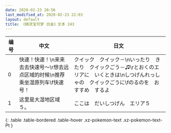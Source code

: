 ```yaml
---
date: 2020-02-23 20:56
last_modified_at: 2020-02-23 22:03
layout: default
title: 《精灵宝可梦 白金》文本 243
---
```

| 编号 | 中文 | 日文 |
| ---- | ---- | ---- |
| 0 | 快速！快速！\n来来去去快速号～\r想去远点区域的时候\n推荐乘坐湿原列车\f快速号！ | クイック　クイック－\nいったり　きたり　クイックごう－♫\rとおくのエリアに　いくときは\nしつげんれっしゃの　クイックごうに\fのるのを　おすすめ　するよ |
| 1 | 这里是大湿地区域５。 | ここは　だいしつげん　エリア５ |
{: .table .table-bordered .table-hover .xz-pokemon-text .xz-pokemon-text-Pt }